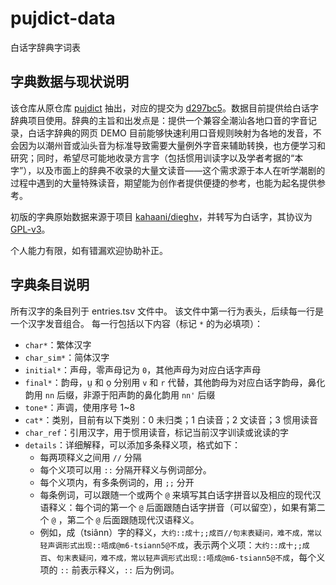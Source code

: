 # pujdict-data
白话字辞典字词表

## 字典数据与现状说明

该仓库从原仓库 [pujdict](https://github.com/pujdict/pujdict) 抽出，对应的提交为 [d297bc5](https://github.com/pujdict/pujdict/blob/d297bc54a48e6c07db8043870766370f16e738d0)。数据目前提供给白话字辞典项目使用。辞典的主旨和出发点是：提供一个兼容全潮汕各地口音的字音记录，白话字辞典的网页 DEMO 目前能够快速利用口音规则映射为各地的发音，不会因为以潮州音或汕头音为标准导致需要大量例外字音来辅助转换，也方便学习和研究；同时，希望尽可能地收录方言字（包括惯用训读字以及学者考据的“本字”），以及市面上的辞典不收录的大量文读音——这个需求源于本人在听学潮剧的过程中遇到的大量特殊读音，期望能为创作者提供便捷的参考，也能为起名提供参考。

初版的字典原始数据来源于项目 [kahaani/dieghv](https://github.com/kahaani/dieghv/issues)，并转写为白话字，其协议为 [GPL-v3](https://github.com/kahaani/dieghv/blob/master/LICENSE)。

个人能力有限，如有错漏欢迎协助补正。

## 字典条目说明

所有汉字的条目列于 entries.tsv 文件中。
该文件中第一行为表头，后续每一行是一个汉字发音组合。
每一行包括以下内容（标记 `*` 的为必填项）：

- `char*`：繁体汉字
- `char_sim*`：简体汉字
- `initial*`：声母，零声母记为 `0`，其他声母为对应白话字声母
- `final*`：韵母，ṳ 和 o̤ 分别用 `v` 和 `r` 代替，其他韵母为对应白话字韵母，鼻化韵用 `nn` 后缀，非源于阳声韵的鼻化韵用 `nn'` 后缀
- `tone*`：声调，使用序号 1\~8
- `cat*`：类别，目前有以下类别：0 未归类；1 白读音；2 文读音；3 惯用读音
- `char_ref`：引用汉字，用于惯用读音，标记当前汉字训读或讹读的字
- `details`：详细解释，可以添加多条释义项，格式如下：
  - 每两项释义之间用 `//` 分隔
  - 每个义项可以用 `::` 分隔开释义与例词部分。
  - 每个义项内，有多条例词的，用 `;;` 分开
  - 每条例词，可以跟随一个或两个 `@` 来填写其白话字拼音以及相应的现代汉语释义：每个词的第一个 `@` 后面跟随白话字拼音（可以留空），如果有第二个 `@` ，第二个 `@` 后面跟随现代汉语释义。
  - 例如，成（tsiânn）字的释义，`大约::成十;;成百//句末表疑问，难不成，常以轻声调形式出现::唔成@m6-tsiann5@不成`，表示两个义项：`大约::成十;;成百`、`句末表疑问，难不成，常以轻声调形式出现::唔成@m6-tsiann5@不成`，每个义项的 `::` 前表示释义，`::` 后为例词。


